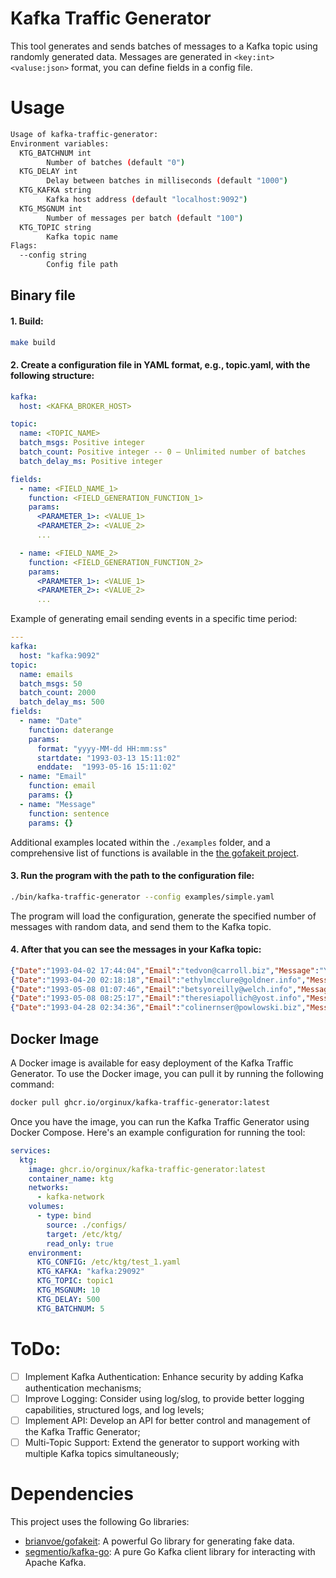 # Kafka Traffic Generator

This tool generates and sends batches of messages to a Kafka topic using randomly generated data.
Messages are generated in `<key:int><valuse:json>` format, you can define fields in a config file.

# Usage
```bash
Usage of kafka-traffic-generator:
Environment variables:
  KTG_BATCHNUM int
        Number of batches (default "0")
  KTG_DELAY int
        Delay between batches in milliseconds (default "1000")
  KTG_KAFKA string
        Kafka host address (default "localhost:9092")
  KTG_MSGNUM int
        Number of messages per batch (default "100")
  KTG_TOPIC string
        Kafka topic name
Flags:
  --config string
        Config file path
```

## Binary file
#### 1. Build:
```bash
make build
```

#### 2. Create a configuration file in YAML format, e.g., topic.yaml, with the following structure:
```yaml
kafka:
  host: <KAFKA_BROKER_HOST>

topic:
  name: <TOPIC_NAME>
  batch_msgs: Positive integer
  batch_count: Positive integer -- 0 — Unlimited number of batches
  batch_delay_ms: Positive integer

fields:
  - name: <FIELD_NAME_1>
    function: <FIELD_GENERATION_FUNCTION_1>
    params:
      <PARAMETER_1>: <VALUE_1>
      <PARAMETER_2>: <VALUE_2>
      ...

  - name: <FIELD_NAME_2>
    function: <FIELD_GENERATION_FUNCTION_2>
    params:
      <PARAMETER_1>: <VALUE_1>
      <PARAMETER_2>: <VALUE_2>
      ...
```
Example of generating email sending events in a specific time period:
```yaml
---
kafka:
  host: "kafka:9092"
topic:
  name: emails
  batch_msgs: 50
  batch_count: 2000
  batch_delay_ms: 500
fields:
  - name: "Date"
    function: daterange
    params:
      format: "yyyy-MM-dd HH:mm:ss"
      startdate: "1993-03-13 15:11:02"
      enddate:  "1993-05-16 15:11:02"
  - name: "Email"
    function: email
    params: {}
  - name: "Message"
    function: sentence
    params: {}
```
Additional examples located within the `./examples` folder, and a comprehensive list of functions is available in the [the gofakeit project](https://github.com/brianvoe/gofakeit#functions).

#### 3. Run the program with the path to the configuration file:

```bash
./bin/kafka-traffic-generator --config examples/simple.yaml
```
The program will load the configuration, generate the specified number of messages with random data, and send them to the Kafka topic.

#### 4. After that you can see the messages in your Kafka topic:
```json
{"Date":"1993-04-02 17:44:04","Email":"tedvon@carroll.biz","Message":"You with nobody Gabonese my."}
{"Date":"1993-04-20 02:18:18","Email":"ethylmcclure@goldner.info","Message":"By such where deeply so."}
{"Date":"1993-05-08 01:07:46","Email":"betsyoreilly@welch.info","Message":"Firstly of as board she."}
{"Date":"1993-05-08 08:25:17","Email":"theresiapollich@yost.info","Message":"Whom koala scarcely daily how."}
{"Date":"1993-04-28 02:34:36","Email":"colinernser@powlowski.biz","Message":"Other paint yesterday constantly below."}
```

## Docker Image
A Docker image is available for easy deployment of the Kafka Traffic Generator.
To use the Docker image, you can pull it by running the following command:
```bash
docker pull ghcr.io/orginux/kafka-traffic-generator:latest
```

Once you have the image, you can run the Kafka Traffic Generator using Docker Compose.
Here's an example configuration for running the tool:
```yaml
services:
  ktg:
    image: ghcr.io/orginux/kafka-traffic-generator:latest
    container_name: ktg
    networks:
      - kafka-network
    volumes:
      - type: bind
        source: ./configs/
        target: /etc/ktg/
        read_only: true
    environment:
      KTG_CONFIG: /etc/ktg/test_1.yaml
      KTG_KAFKA: "kafka:29092"
      KTG_TOPIC: topic1
      KTG_MSGNUM: 10
      KTG_DELAY: 500
      KTG_BATCHNUM: 5
```

# ToDo:
- [ ] Implement Kafka Authentication: Enhance security by adding Kafka authentication mechanisms;
- [ ] Improve Logging: Consider using log/slog, to provide better logging capabilities, structured logs, and log levels;
- [ ] Implement API: Develop an API for better control and management of the Kafka Traffic Generator;
- [ ] Multi-Topic Support: Extend the generator to support working with multiple Kafka topics simultaneously;

# Dependencies
This project uses the following Go libraries:
- [brianvoe/gofakeit](https://github.com/brianvoe/gofakeit): A powerful Go library for generating fake data.
- [segmentio/kafka-go](https://github.com/segmentio/kafka-go): A pure Go Kafka client library for interacting with Apache Kafka.
